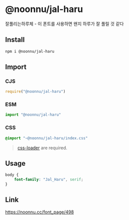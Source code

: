 # @noonnu/jal-haru
잘풀리는하루체 - 이 폰트를 사용하면 왠지 하루가 잘 풀릴 것 같다

## Install
```sh
npm i @noonnu/jal-haru
```
## Import
### CJS
```js
require("@noonnu/jal-haru")
```
### ESM
```js
import "@noonnu/jal-haru"
```
### CSS 
```css
@import "~@noonnu/jal-haru/index.css"
```
> [css-loader](https://github.com/webpack-contrib/css-loader) are required.

## Usage
```css
body {
    font-family: "Jal_Haru", serif;
}
```

## Link
https://noonnu.cc/font_page/498